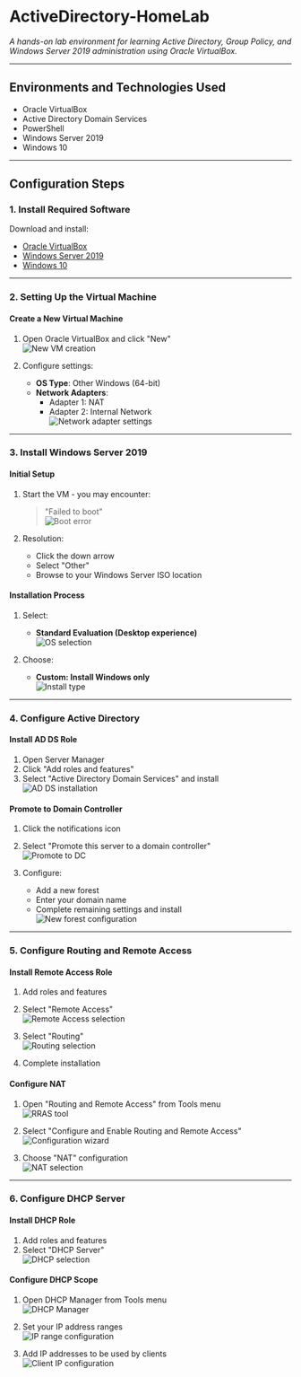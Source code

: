 # ActiveDirectory-HomeLab  
*A hands-on lab environment for learning Active Directory, Group Policy, and Windows Server 2019 administration using Oracle VirtualBox.*

---

## Environments and Technologies Used  
- Oracle VirtualBox  
- Active Directory Domain Services  
- PowerShell  
- Windows Server 2019  
- Windows 10  

---

## Configuration Steps  

### 1. Install Required Software  
Download and install:  
- [Oracle VirtualBox](https://www.virtualbox.org/wiki/Downloads)  
- [Windows Server 2019](https://www.microsoft.com/en-us/evalcenter/download-windows-server-2019)  
- [Windows 10](https://www.microsoft.com/en-us/software-download/windows10)  

---

### 2. Setting Up the Virtual Machine  

#### Create a New Virtual Machine  
1. Open Oracle VirtualBox and click "New"  
   ![New VM creation](https://github.com/user-attachments/assets/cfd9724a-54e3-4d07-afe1-4dcc70e4d12c)  

2. Configure settings:  
   - **OS Type**: Other Windows (64-bit)  
   - **Network Adapters**:  
     - Adapter 1: NAT  
     - Adapter 2: Internal Network  
   ![Network adapter settings](https://github.com/user-attachments/assets/ff45fe68-31ed-4dd5-a510-304870e799e2)  

---

### 3. Install Windows Server 2019  

#### Initial Setup  
1. Start the VM - you may encounter:  
   > "Failed to boot"  
   ![Boot error](https://github.com/user-attachments/assets/8045fbaf-604f-4bab-b6d5-ccdf3128d12e)  

2. Resolution:  
   - Click the down arrow  
   - Select "Other"  
   - Browse to your Windows Server ISO location  

#### Installation Process  
1. Select:  
   - **Standard Evaluation (Desktop experience)**  
   ![OS selection](https://github.com/user-attachments/assets/e16b4e4a-5793-4cf9-9512-02772910b758)  

2. Choose:  
   - **Custom: Install Windows only**  
   ![Install type](https://github.com/user-attachments/assets/8ecc9202-a063-4d78-86c9-c3c36d8f3ff1)  

---

### 4. Configure Active Directory  

#### Install AD DS Role  
1. Open Server Manager  
2. Click "Add roles and features"  
3. Select "Active Directory Domain Services" and install  
   ![AD DS installation](https://github.com/user-attachments/assets/cb14ffe5-b953-458c-a621-6d368ac810a9)  

#### Promote to Domain Controller  
1. Click the notifications icon  
2. Select "Promote this server to a domain controller"  
   ![Promote to DC](https://github.com/user-attachments/assets/0d3ada19-f8af-4ef7-92d0-9a1f986ce45f)  

3. Configure:  
   - Add a new forest  
   - Enter your domain name  
   - Complete remaining settings and install  
   ![New forest configuration](https://github.com/user-attachments/assets/301cf2b7-6e93-44b7-a8e7-32f33f614be6)  

---

### 5. Configure Routing and Remote Access  

#### Install Remote Access Role  
1. Add roles and features  
2. Select "Remote Access"  
   ![Remote Access selection](https://github.com/user-attachments/assets/d0746525-96a2-43c9-a69e-df56dd1b262b)  

3. Select "Routing"  
   ![Routing selection](https://github.com/user-attachments/assets/ea8856f0-b24a-4672-87f9-46a064c9970e)  
4. Complete installation  

#### Configure NAT  
1. Open "Routing and Remote Access" from Tools menu  
   ![RRAS tool](https://github.com/user-attachments/assets/98802fbe-dbeb-48ec-bc07-a952d1c8ff68)  

2. Select "Configure and Enable Routing and Remote Access"  
   ![Configuration wizard](https://github.com/user-attachments/assets/0c4f728b-cbcb-4d03-a7f1-d830bc235db0)  

3. Choose "NAT" configuration  
   ![NAT selection](https://github.com/user-attachments/assets/d82c2c90-115c-4131-abc0-6060ba7ef6c4)  

---

### 6. Configure DHCP Server  

#### Install DHCP Role  
1. Add roles and features  
2. Select "DHCP Server"  
   ![DHCP selection](https://github.com/user-attachments/assets/9a153f23-67b9-4b02-8b18-1174b0d44caa)  

#### Configure DHCP Scope  
1. Open DHCP Manager from Tools menu  
   ![DHCP Manager](https://github.com/user-attachments/assets/ae2e0987-ffda-4248-ae64-c8d152c98cd0)  

2. Set your IP address ranges  
   ![IP range configuration](https://github.com/user-attachments/assets/e0e29555-069f-4132-a083-4f5b2f7d0b7d)  

3. Add IP addresses to be used by clients  
   ![Client IP configuration](https://github.com/user-attachments/assets/730f95c1-9d17-4f30-bf17-a765a0cd6dd9)  




